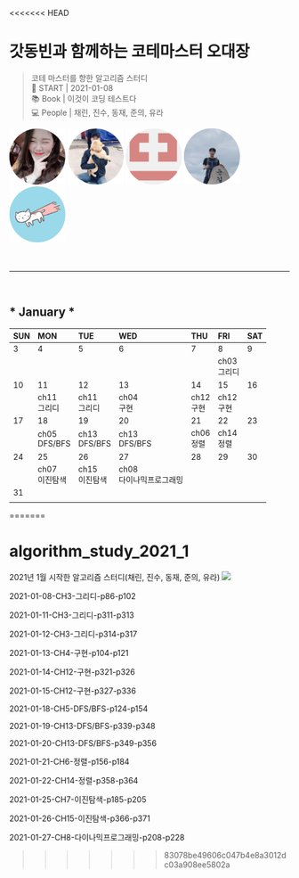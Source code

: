 <<<<<<< HEAD
# 갓동빈과 함께하는 코테마스터 오대장
> 코테 마스터를 향한 알고리즘 스터디
<br> 📌 START  |  2021-01-08 
<br> 📚 Book   |  이것이 코딩 테스트다
<br> 💻 People |  채린, 진수, 동재, 준의, 유라

<a href="https://github.com/zzerii">
<img src = "./img/채린.png" width="20%" /></a>
<a href="https://github.com/baejinsoo">
<img src = "./img/진수.png" width="20%" /></a>
<a href="https://github.com/winterash2">
<img src = "./img/동재.png" width="20%" /></a>
<a href="https://github.com/coconutstd">
<img src = "./img/준의.png" width="20%" /></a>
<a href="https://github.com/jungyr24">
<img src = "./img/유라.png" width="20%" /></a>

<br>
<br>
<br>

<hr>
<br>

## * January * 

|SUN|MON|TUE|WED|THU|FRI|SAT|
|:---|:---|:---|:---|:---|:---|:---|
| 3 | 4 | 5 | 6 | 7 | 8 | 9 |
|   |   |   |   |   |ch03<br>그리디||
| 10 |      11      |      12      |     13     |    14     |     15     | 16 |
|    |ch11<br>그리디|ch11<br>그리디|ch04<br>구현|ch12<br>구현|ch12<br>구현|    |
| 17 |      18       |      19       |      20       |     21     |     22     |23|
|    |ch05<br>DFS/BFS|ch13<br>DFS/BFS|ch13<br>DFS/BFS|ch06<br>정렬|ch14<br>정렬|  |
| 24 |      25        |       26       |         27              |  28  |  29  |  30  |
|    |ch07<br>이진탐색|ch15<br>이진탐색|ch08<br>다이나믹프로그래밍|      |      |      |
| 31 |
|    |
=======
# algorithm_study_2021_1
2021년 1월 시작한 알고리즘 스터디(채린, 진수, 동재, 준의, 유라)
<a href="https://github.com/winterash2/algorithm_study_2021_1/graphs/contributors">
  <img src="https://contrib.rocks/image?repo=winterash2/algorithm_study_2021_1" />
</a>


2021-01-08-CH3-그리디-p86-p102

2021-01-11-CH3-그리디-p311-p313

2021-01-12-CH3-그리디-p314-p317

2021-01-13-CH4-구현-p104-p121

2021-01-14-CH12-구현-p321-p326

2021-01-15-CH12-구현-p327-p336

2021-01-18-CH5-DFS/BFS-p124-p154

2021-01-19-CH13-DFS/BFS-p339-p348

2021-01-20-CH13-DFS/BFS-p349-p356

2021-01-21-CH6-정렬-p156-p184

2021-01-22-CH14-정렬-p358-p364

2021-01-25-CH7-이진탐색-p185-p205

2021-01-26-CH15-이진탐색-p366-p371

2021-01-27-CH8-다이나믹프로그래밍-p208-p228
>>>>>>> 83078be49606c047b4e8a3012dc03a908ee5802a
